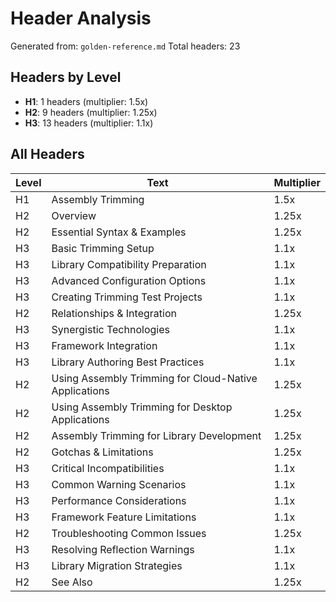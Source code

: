 # Header Analysis

Generated from: `golden-reference.md`
Total headers: 23

## Headers by Level

- **H1**: 1 headers (multiplier: 1.5x)
- **H2**: 9 headers (multiplier: 1.25x)
- **H3**: 13 headers (multiplier: 1.1x)

## All Headers

| Level | Text | Multiplier |
|-------|------|------------|
| H1 | Assembly Trimming | 1.5x |
| H2 | Overview | 1.25x |
| H2 | Essential Syntax & Examples | 1.25x |
| H3 | Basic Trimming Setup | 1.1x |
| H3 | Library Compatibility Preparation | 1.1x |
| H3 | Advanced Configuration Options | 1.1x |
| H3 | Creating Trimming Test Projects | 1.1x |
| H2 | Relationships & Integration | 1.25x |
| H3 | Synergistic Technologies | 1.1x |
| H3 | Framework Integration | 1.1x |
| H3 | Library Authoring Best Practices | 1.1x |
| H2 | Using Assembly Trimming for Cloud-Native Applications | 1.25x |
| H2 | Using Assembly Trimming for Desktop Applications | 1.25x |
| H2 | Assembly Trimming for Library Development | 1.25x |
| H2 | Gotchas & Limitations | 1.25x |
| H3 | Critical Incompatibilities | 1.1x |
| H3 | Common Warning Scenarios | 1.1x |
| H3 | Performance Considerations | 1.1x |
| H3 | Framework Feature Limitations | 1.1x |
| H2 | Troubleshooting Common Issues | 1.25x |
| H3 | Resolving Reflection Warnings | 1.1x |
| H3 | Library Migration Strategies | 1.1x |
| H2 | See Also | 1.25x |

